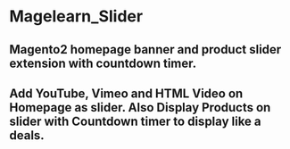 # Magelearn_Slider
## Magento2 homepage banner and product slider extension with countdown timer.

## Add YouTube, Vimeo and HTML Video on Homepage as slider. Also Display Products on slider with Countdown timer to display like a deals.
